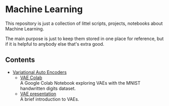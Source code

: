 # Machine Learning

This repository is just a collection of littel scripts, projects, notebooks about Machine Learning.

The main purpose is just to keep them stored in one place for reference, but if it is helpful to anybody else that's extra good.

## Contents

- [Variational Auto Encoders](VAE)
  - [VAE Colab](VAE/VAE.ipynb)  
    A Google Colab Notebook exploring VAEs with the MNIST handwritten digits dataset.
  - [VAE presentation](VAE/VAE.pdf)  
    A brief introduction to VAEs.